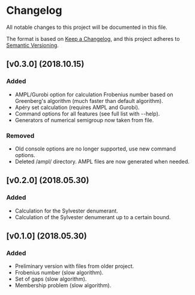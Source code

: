 
# Changelog
All notable changes to this project will be documented in this file.

The format is based on [Keep a Changelog](https://keepachangelog.com/en/1.0.0/),
and this project adheres to [Semantic Versioning](https://semver.org/spec/v2.0.0.html).

## [v0.3.0] (2018.10.15)
### Added
- AMPL/Gurobi option for calculation Frobenius number based on Greenberg's algorithm (much faster than default algorithm).
- Apéry set calculation (requires AMPL and Gurobi).
- Command options for all features (see full list with --help).
- Generators of numerical semigroup now taken from file.

### Removed
- Old console options are no longer supported, use new command options.
- Deleted /ampl/ directory. AMPL files are now generated when needed.

## [v0.2.0] (2018.05.30)
### Added
- Calculation for the Sylvester denumerant.
- Calculation of the Sylvester denumerant up to a certain bound.

## [v0.1.0] (2018.05.30)
### Added
- Preliminary version with files from older project.
- Frobenius number (slow algorithm).
- Set of gaps (slow algorithm).
- Membership problem (slow algorithm).
